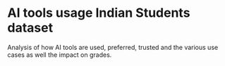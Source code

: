 # AI tools usage Indian Students dataset
Analysis of how AI tools are used, preferred, trusted and the various use cases as well the impact on grades.
